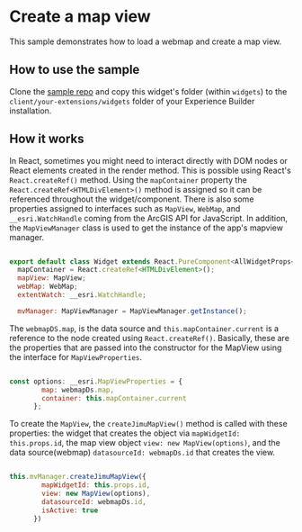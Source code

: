 # Create a map view
This sample demonstrates how to load a webmap and create a map view.

## How to use the sample
Clone the [sample repo](https://github.com/esri/arcgis-experience-builder-sdk-resources) and copy this widget's folder (within `widgets`) to the `client/your-extensions/widgets` folder of your Experience Builder installation.

## How it works
In React, sometimes you might need to interact directly with DOM nodes or React elements created in the render method. This is possible using React's `React.createRef()` method.
Using the `mapContainer` property the `React.createRef<HTMLDivElement>()` method is assigned so it can be referenced throughout the widget/component. There is also some properties assigned 
to interfaces such as `MapView`, `WebMap`, and `__esri.WatchHandle` coming from the ArcGIS API for JavaScript. In addition, the `MapViewManager` class is used to get the instance of the app's mapview manager. 
```javascript

export default class Widget extends React.PureComponent<AllWidgetProps<{}> & ExtraProps, {}>{
  mapContainer = React.createRef<HTMLDivElement>();
  mapView: MapView;
  webMap: WebMap;
  extentWatch: __esri.WatchHandle;

  mvManager: MapViewManager = MapViewManager.getInstance();


```
The `webmapDS.map`, is the data source and `this.mapContainer.current` is a reference to the node created using `React.createRef()`. Basically, these are the properties that are passed into the constructor for the MapView using the interface for `MapViewProperties`.
```javascript

const options: __esri.MapViewProperties = {
        map: webmapDs.map,
        container: this.mapContainer.current
      };

```

To create the `MapView`, the `createJimuMapView()` method is called with these properties: the widget that creates the object via `mapWidgetId: this.props.id`, the map view object `view: new MapView(options)`, and the data source(webmap) `datasourceId: webmapDs.id` that creates the view.
```javascript

this.mvManager.createJimuMapView({
        mapWidgetId: this.props.id,
        view: new MapView(options),
        datasourceId: webmapDs.id,
        isActive: true
      })

```



